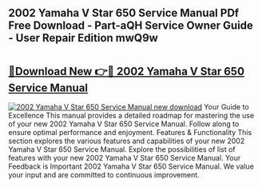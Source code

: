 ## 2002 Yamaha V Star 650 Service Manual PDf Free Download - Part-aQH Service Owner Guide - User Repair Edition mwQ9w

# <h2><a href="http://bc40909.oget.top/?id=2002+Yamaha+V+Star+650+Service+Manual">🔗Download New 👉🔴 2002 Yamaha V Star 650 Service Manual</a></h2>

[![2002 Yamaha V Star 650 Service Manual new download](https://i.imgur.com/5g1atiW.png)](http://bc40909.oget.top/?id=2002+Yamaha+V+Star+650+Service+Manual)
Your Guide to Excellence This manual provides a detailed roadmap for mastering the use of your new 2002 Yamaha V Star 650 Service Manual. Follow along to ensure optimal performance and enjoyment. Features & Functionality This section explores the various features and capabilities of your new 2002 Yamaha V Star 650 Service Manual. Explore the possibilities of list of features with your new 2002 Yamaha V Star 650 Service Manual. Your Feedback is Important 2002 Yamaha V Star 650 Service Manual. We value your input and are committed to continuous improvement.
